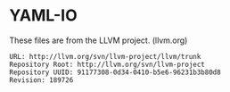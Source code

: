 YAML-IO
=======

These files are from the LLVM project. (llvm.org)

    URL: http://llvm.org/svn/llvm-project/llvm/trunk
    Repository Root: http://llvm.org/svn/llvm-project
    Repository UUID: 91177308-0d34-0410-b5e6-96231b3b80d8
    Revision: 189726